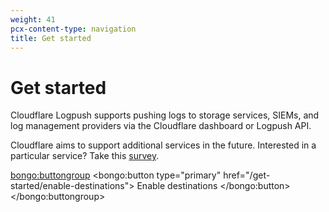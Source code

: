```yaml
---
weight: 41
pcx-content-type: navigation
title: Get started
---
```


# Get started

Cloudflare Logpush supports pushing logs to storage services, SIEMs, and log management providers via the Cloudflare dashboard or Logpush API.

Cloudflare aims to support additional services in the future. Interested in a particular service? Take this [survey](https://goo.gl/forms/0KpMfae63WMPjBmD2).

<bongo:buttongroup>
  <bongo:button type="primary" href="/get-started/enable-destinations">
    Enable destinations
  </bongo:button>
</bongo:buttongroup>